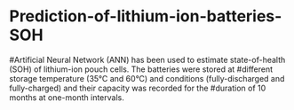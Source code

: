 # Prediction-of-lithium-ion-batteries-SOH
#Artificial Neural Network (ANN) has been used to estimate state-of-health (SOH) of lithium-ion pouch cells. The batteries were stored at #different storage temperature (35°C and 60°C) and conditions (fully-discharged and fully-charged) and their capacity was recorded for the #duration of 10 months at one-month intervals. 
